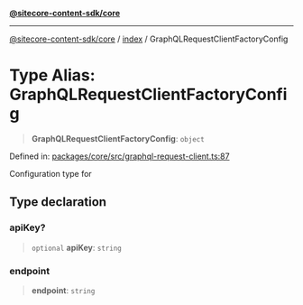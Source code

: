 [**@sitecore-content-sdk/core**](../../README.md)

***

[@sitecore-content-sdk/core](../../README.md) / [index](../README.md) / GraphQLRequestClientFactoryConfig

# Type Alias: GraphQLRequestClientFactoryConfig

> **GraphQLRequestClientFactoryConfig**: `object`

Defined in: [packages/core/src/graphql-request-client.ts:87](https://github.com/Sitecore/xmc-jss-dev/blob/28923ef088ac4be62069deb221a0ddc7386ea85e/packages/core/src/graphql-request-client.ts#L87)

Configuration type for

## Type declaration

### apiKey?

> `optional` **apiKey**: `string`

### endpoint

> **endpoint**: `string`
